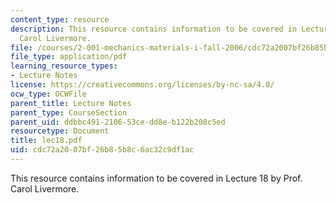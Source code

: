 ```yaml
---
content_type: resource
description: This resource contains information to be covered in Lecture 18 by Prof.
  Carol Livermore.
file: /courses/2-001-mechanics-materials-i-fall-2006/cdc72a2007bf26b85b8c6ac32c9df1ac_lec18.pdf
file_type: application/pdf
learning_resource_types:
- Lecture Notes
license: https://creativecommons.org/licenses/by-nc-sa/4.0/
ocw_type: OCWFile
parent_title: Lecture Notes
parent_type: CourseSection
parent_uid: ddbbc491-2106-53ce-dd8e-b122b208c5ed
resourcetype: Document
title: lec18.pdf
uid: cdc72a20-07bf-26b8-5b8c-6ac32c9df1ac
---
```

This resource contains information to be covered in Lecture 18 by Prof. Carol Livermore.